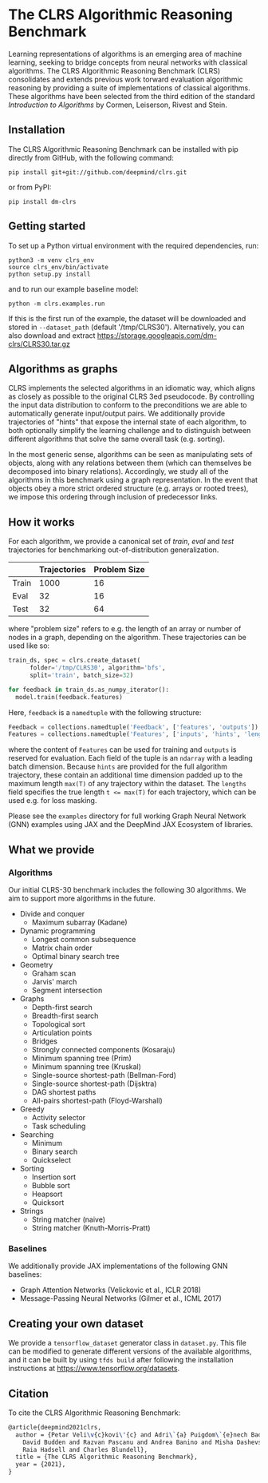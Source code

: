 # The CLRS Algorithmic Reasoning Benchmark

Learning representations of algorithms is an emerging area of machine learning,
seeking to bridge concepts from neural networks with classical algorithms. The
CLRS Algorithmic Reasoning Benchmark (CLRS) consolidates and extends previous
work torward evaluation algorithmic reasoning by providing a suite of
implementations of classical algorithms. These algorithms have been selected
from the third edition of the standard *Introduction to Algorithms* by Cormen,
Leiserson, Rivest and Stein.

## Installation

The CLRS Algorithmic Reasoning Benchmark can be installed with pip directly from
GitHub, with the following command:

```shell
pip install git+git://github.com/deepmind/clrs.git
```

or from PyPI:

```shell
pip install dm-clrs
```

## Getting started

To set up a Python virtual environment with the required dependencies, run:

```shell
python3 -m venv clrs_env
source clrs_env/bin/activate
python setup.py install
```

and to run our example baseline model:

```shell
python -m clrs.examples.run
```

If this is the first run of the example, the dataset will be downloaded and
stored in `--dataset_path` (default '/tmp/CLRS30').
Alternatively, you can also download and extract https://storage.googleapis.com/dm-clrs/CLRS30.tar.gz

## Algorithms as graphs

CLRS implements the selected algorithms in an idiomatic way, which aligns as
closely as possible to the original CLRS 3ed pseudocode. By controlling the
input data distribution to conform to the preconditions we are able to
automatically generate input/output pairs. We additionally provide trajectories
of "hints" that expose the internal state of each algorithm, to both optionally
simplify the learning challenge and to distinguish between different algorithms
that solve the same overall task (e.g. sorting).

In the most generic sense, algorithms can be seen as manipulating sets of
objects, along with any relations between them (which can themselves be
decomposed into binary relations). Accordingly, we study all of the algorithms
in this benchmark using a graph representation. In the event that objects obey a
more strict ordered structure (e.g. arrays or rooted trees), we impose this
ordering through inclusion of predecessor links.

## How it works

For each algorithm, we provide a canonical set of *train*, *eval* and *test*
trajectories for benchmarking out-of-distribution generalization.

|       | Trajectories | Problem Size |
|-------|--------------|--------------|
| Train | 1000         | 16           |
| Eval  | 32           | 16           |
| Test  | 32           | 64           |


where "problem size" refers to e.g. the length of an array or number of nodes in
a graph, depending on the algorithm. These trajectories can be used like so:

```python
train_ds, spec = clrs.create_dataset(
      folder='/tmp/CLRS30', algorithm='bfs',
      split='train', batch_size=32)

for feedback in train_ds.as_numpy_iterator():
  model.train(feedback.features)
```

Here, `feedback` is a `namedtuple` with the following structure:

```python
Feedback = collections.namedtuple('Feedback', ['features', 'outputs'])
Features = collections.namedtuple('Features', ['inputs', 'hints', 'lengths'])
```

where the content of `Features` can be used for training and `outputs` is
reserved for evaluation. Each field of the tuple is an `ndarray` with a leading
batch dimension. Because `hints` are provided for the full algorithm trajectory,
these contain an additional time dimension padded up to the maximum length
`max(T)` of any trajectory within the dataset. The `lengths` field specifies the
true length `t <= max(T)` for each trajectory, which can be used e.g. for loss
masking.

Please see the `examples` directory for full working Graph Neural Network (GNN)
examples using JAX and the DeepMind JAX Ecosystem of libraries.

## What we provide

### Algorithms

Our initial CLRS-30 benchmark includes the following 30 algorithms. We aim to
support more algorithms in the future.

- Divide and conquer
  - Maximum subarray (Kadane)
- Dynamic programming
  - Longest common subsequence
  - Matrix chain order
  - Optimal binary search tree
- Geometry
  - Graham scan
  - Jarvis' march
  - Segment intersection
- Graphs
  - Depth-first search
  - Breadth-first search
  - Topological sort
  - Articulation points
  - Bridges
  - Strongly connected components (Kosaraju)
  - Minimum spanning tree (Prim)
  - Minimum spanning tree (Kruskal)
  - Single-source shortest-path (Bellman-Ford)
  - Single-source shortest-path (Dijsktra)
  - DAG shortest paths
  - All-pairs shortest-path (Floyd-Warshall)
- Greedy
  - Activity selector
  - Task scheduling
- Searching
  - Minimum
  - Binary search
  - Quickselect
- Sorting
  - Insertion sort
  - Bubble sort
  - Heapsort
  - Quicksort
- Strings
  - String matcher (naive)
  - String matcher (Knuth-Morris-Pratt)

### Baselines

We additionally provide JAX implementations of the following GNN baselines:

- Graph Attention Networks (Velickovic et al., ICLR 2018)
- Message-Passing Neural Networks (Gilmer et al., ICML 2017)

## Creating your own dataset

We provide a `tensorflow_dataset` generator class in `dataset.py`. This file can
be modified to generate different versions of the available algorithms, and it
can be built by using `tfds build` after following the installation instructions
at https://www.tensorflow.org/datasets.

## Citation

To cite the CLRS Algorithmic Reasoning Benchmark:

```latex
@article{deepmind2021clrs,
  author = {Petar Veli\v{c}kovi\'{c} and Adri\`{a} Puigdom\`{e}nech Badia and
    David Budden and Razvan Pascanu and Andrea Banino and Misha Dashevskiy and
    Raia Hadsell and Charles Blundell},
  title = {The CLRS Algorithmic Reasoning Benchmark},
  year = {2021},
}
```
